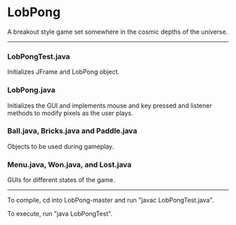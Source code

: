 # LobPong
A breakout style game set somewhere in the cosmic depths of the universe.

---

### LobPongTest.java

Initializes JFrame and LobPong object.

### LobPong.java

Initializes the GUI and implements mouse and key pressed and listener methods to modify pixels as the user plays.

### Ball.java, Bricks.java and Paddle.java

Objects to be used during gameplay.

### Menu.java, Won.java, and Lost.java

GUIs for different states of the game.

---

To compile, cd into LobPong-master and run "javac LobPongTest.java".

To execute, run "java LobPongTest".